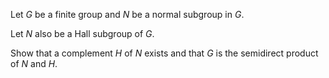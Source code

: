 Let $G$ be a finite group and $N$ be a normal subgroup in $G$.

Let $N$ also be a Hall subgroup of $G$.


Show that a complement $H$ of $N$ exists and that $G$ is the semidirect product of $N$ and $H$.
